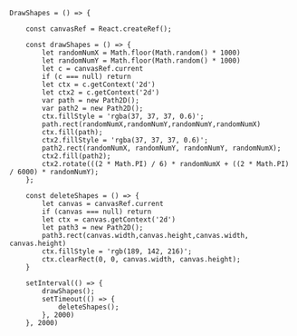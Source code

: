     DrawShapes = () => {

        const canvasRef = React.createRef();

        const drawShapes = () => {
            let randomNumX = Math.floor(Math.random() * 1000)
            let randomNumY = Math.floor(Math.random() * 1000)
            let c = canvasRef.current
            if (c === null) return
            let ctx = c.getContext('2d')
            let ctx2 = c.getContext('2d')
            var path = new Path2D();
            var path2 = new Path2D();
            ctx.fillStyle = 'rgba(37, 37, 37, 0.6)';
            path.rect(randomNumX,randomNumY,randomNumY,randomNumX)
            ctx.fill(path);
            ctx2.fillStyle = 'rgba(37, 37, 37, 0.6)';
            path2.rect(randomNumX, randomNumY, randomNumY, randomNumX);
            ctx2.fill(path2);
            ctx2.rotate(((2 * Math.PI) / 6) * randomNumX + ((2 * Math.PI) / 6000) * randomNumY);
        };

        const deleteShapes = () => {
            let canvas = canvasRef.current
            if (canvas === null) return
            let ctx = canvas.getContext('2d')
            let path3 = new Path2D();
            path3.rect(canvas.width,canvas.height,canvas.width, canvas.height)
            ctx.fillStyle = 'rgb(189, 142, 216)';
            ctx.clearRect(0, 0, canvas.width, canvas.height);
        }

        setInterval(() => {
            drawShapes();
            setTimeout(() => {
                deleteShapes();
            }, 2000)
        }, 2000)
